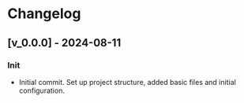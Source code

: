 # Changelog

## [v_0.0.0] - 2024-08-11
### Init
- Initial commit. Set up project structure, added basic files and initial configuration.